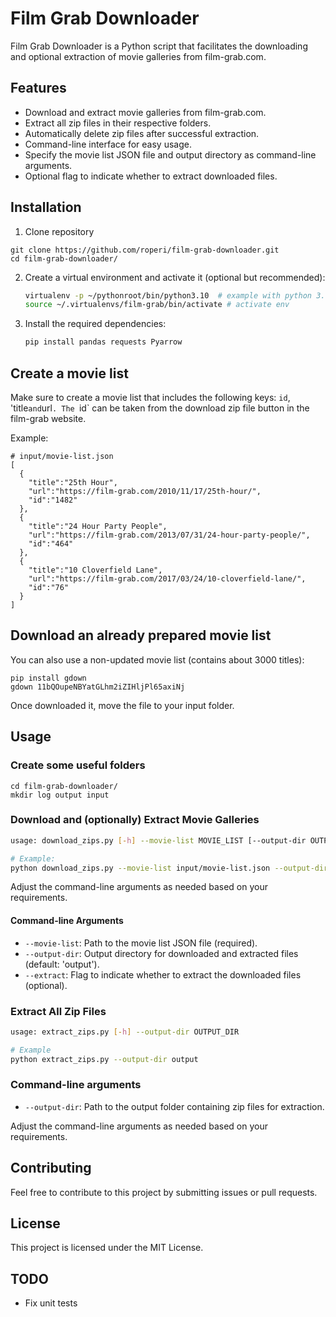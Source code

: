 # Film Grab Downloader

Film Grab Downloader is a Python script that facilitates the downloading and optional extraction of movie galleries from film-grab.com. 

## Features
- Download and extract movie galleries from film-grab.com.
- Extract all zip files in their respective folders.
- Automatically delete zip files after successful extraction.
- Command-line interface for easy usage.
- Specify the movie list JSON file and output directory as command-line arguments.
- Optional flag to indicate whether to extract downloaded files.

## Installation

1. Clone repository
```commandline
git clone https://github.com/roperi/film-grab-downloader.git
cd film-grab-downloader/
```

2. Create a virtual environment and activate it (optional but recommended):
    ```bash
    virtualenv -p ~/pythonroot/bin/python3.10  # example with python 3.10
    source ~/.virtualenvs/film-grab/bin/activate # activate env
    ```

3. Install the required dependencies:
    ```bash
    pip install pandas requests Pyarrow
    ```

## Create a movie list

Make sure to create a movie list that includes the following keys: `id`, 'title` and `url`. The `id` can be taken from 
the download zip file button in the film-grab website.

Example:

```
# input/movie-list.json
[
  {
    "title":"25th Hour",
    "url":"https://film-grab.com/2010/11/17/25th-hour/",
    "id":"1482"
  },
  {
    "title":"24 Hour Party People",
    "url":"https://film-grab.com/2013/07/31/24-hour-party-people/",
    "id":"464"
  },
  {
    "title":"10 Cloverfield Lane",
    "url":"https://film-grab.com/2017/03/24/10-cloverfield-lane/",
    "id":"76"
  }
]

```

## Download an already prepared movie list

You can also use a non-updated movie list (contains about 3000 titles):

```commandline
pip install gdown
gdown 11bQOupeNBYatGLhm2iZIHljPl65axiNj
```
Once downloaded it, move the file to your input folder.


## Usage

### Create some useful folders 
```commandline
cd film-grab-downloader/
mkdir log output input
```

### Download and (optionally) Extract Movie Galleries

```bash
usage: download_zips.py [-h] --movie-list MOVIE_LIST [--output-dir OUTPUT_DIR] [--extract]

# Example:
python download_zips.py --movie-list input/movie-list.json --output-dir output --extract
```
Adjust the command-line arguments as needed based on your requirements.

#### Command-line Arguments
* `--movie-list`: Path to the movie list JSON file (required).
* `--output-dir`: Output directory for downloaded and extracted files (default: 'output').
* `--extract`: Flag to indicate whether to extract the downloaded files (optional).


### Extract All Zip Files
```bash
usage: extract_zips.py [-h] --output-dir OUTPUT_DIR

# Example
python extract_zips.py --output-dir output
```
### Command-line arguments

- `--output-dir`: Path to the output folder containing zip files for extraction.

Adjust the command-line arguments as needed based on your requirements.

## Contributing
Feel free to contribute to this project by submitting issues or pull requests.

## License
This project is licensed under the MIT License.


## TODO
- Fix unit tests